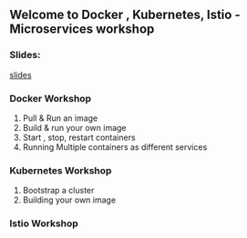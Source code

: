 ## Welcome to Docker , Kubernetes, Istio - Microservices workshop

### Slides:
[slides](http://bit.ly/container_tech_talk)

### Docker Workshop
1. Pull & Run an image
2. Build & run your own image
3. Start , stop, restart containers
4. Running Multiple containers as different services

### Kubernetes Workshop
1. Bootstrap a cluster
2. Building your own image

### Istio Workshop